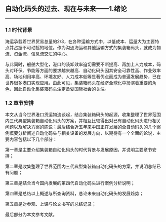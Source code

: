 ## 自动化码头的过去、现在与未来——1.绪论

------

### 1.1 时代背景

海运承载着世界贸易总量的2/3，在各种运输方式中，以低成本、运量大为主要特点并占据不可动摇的地位。作为沟通海运和其他运输方式的集装箱码头，就成为物流、资金流、信息流交汇的中心。

与此同时，船舶大型化，港口的装卸效率迫切需要不断提高．再加上人力成本，码头对环保、节能等方面的要求越来越高．自动化码头因其安全可靠性高、作业效率高、场地利用率高、环境友好、人力成本低等显著优点而成为普遍发展趋势，已在世界很多港口实现应用。由此可见，集装箱码头在经济全球化中扮演着重要的角色，因此自动化集装箱码头注定备受国际社会的关注。

### 1.2 章节安排

本文从当今世界港口货运物流谈起，结合集装箱码头的起源，收集整理了世界范围内三代典型集装箱自动化码头的方案，并相互比较得出对已有自动化码头进行相关问题以及解决方案的陈说；最后结合近五年来中国正在发展的全自动码头的几个案例概要分析阐述自动化码头与相关设备的发展方向，以期待有一个全面的论说，主要内容包括以下几个部分：

第一章是主要介绍集装箱自动化码头的时代背景与发展原因，并说明主要章节安排；

第二章是收集整理了世界范围内三代典型集装箱自动化码头的方案，并说明总结已有问题；

第三章是结合当今国内发展的第四代自动化码头进行案例分析说明；

第四章是总结以上概述与所查询资料，总论未来自动化码头的发展趋势；

第五章是对参观、上课与论文书写的总结记录；

最后部分为本文参考文献。

